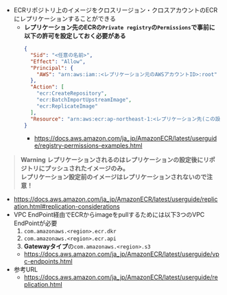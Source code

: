 - ECRリポジトリ上のイメージをクロスリージョン・クロスアカウントのECRにレプリケーションすることができる
  - **レプリケーション先のECRの`Private registry`の`Permissions`で事前に以下の許可を設定しておく必要がある**
    ~~~json
    {
      "Sid": "<任意の名前>",
      "Effect": "Allow",
      "Principal": {
        "AWS": "arn:aws:iam::<レプリケーション元のAWSアカウントID>:root"
      },
      "Action": [
        "ecr:CreateRepository",
        "ecr:BatchImportUpstreamImage",
        "ecr:ReplicateImage"
      ],
      "Resource": "arn:aws:ecr:ap-northeast-1:<レプリケーション先(この設定をしているアカウント)のAWSアカウントID>:repository/*"
    }
    ~~~
    - https://docs.aws.amazon.com/ja_jp/AmazonECR/latest/userguide/registry-permissions-examples.html
> **Warning**
> **レプリケーションされるのはレプリケーションの設定後にリポジトリにプッシュされたイメージのみ。**  
> **レプリケーション設定前のイメージはレプリケーションされないので注意！**
  - https://docs.aws.amazon.com/ja_jp/AmazonECR/latest/userguide/replication.html#replication-considerations
- VPC EndPoint経由でECRからimageをpullするためには以下3つのVPC EndPointが必要
  1. `com.amazonaws.<region>.ecr.dkr`
  2. `com.amazonaws.<region>.ecr.api`
  3. **Gatewayタイプ**の`com.amazonaws.<region>.s3`
  - https://docs.aws.amazon.com/ja_jp/AmazonECR/latest/userguide/vpc-endpoints.html
- 参考URL
  - https://docs.aws.amazon.com/ja_jp/AmazonECR/latest/userguide/replication.html